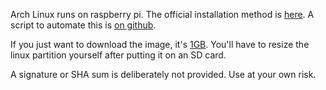 Arch Linux runs on raspberry pi. The official installation method is [here](http://archlinuxarm.org/platforms/armv6/raspberry-pi). A script to automate this is [on github](https://github.com/za3k/short-programs/blob/master/extract-alarmpi).

If you just want to download the image, it's [1GB](https://za3k.com/archlinux-raspberrypi-1G.img). You'll have to resize the linux partition yourself after putting it on an SD card.

A signature or SHA sum is deliberately not provided. Use at your own risk.
